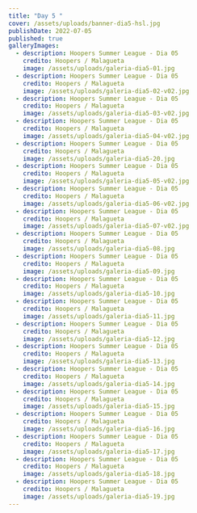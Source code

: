 ```yaml
---
title: "Day 5 "
cover: /assets/uploads/banner-dia5-hsl.jpg
publishDate: 2022-07-05
published: true
galleryImages:
  - description: Hoopers Summer League - Dia 05
    credito: Hoopers / Malagueta
    image: /assets/uploads/galeria-dia5-01.jpg
  - description: Hoopers Summer League - Dia 05
    credito: Hoopers / Malagueta
    image: /assets/uploads/galeria-dia5-02-v02.jpg
  - description: Hoopers Summer League - Dia 05
    credito: Hoopers / Malagueta
    image: /assets/uploads/galeria-dia5-03-v02.jpg
  - description: Hoopers Summer League - Dia 05
    credito: Hoopers / Malagueta
    image: /assets/uploads/galeria-dia5-04-v02.jpg
  - description: Hoopers Summer League - Dia 05
    credito: Hoopers / Malagueta
    image: /assets/uploads/galeria-dia5-20.jpg
  - description: Hoopers Summer League - Dia 05
    credito: Hoopers / Malagueta
    image: /assets/uploads/galeria-dia5-05-v02.jpg
  - description: Hoopers Summer League - Dia 05
    credito: Hoopers / Malagueta
    image: /assets/uploads/galeria-dia5-06-v02.jpg
  - description: Hoopers Summer League - Dia 05
    credito: Hoopers / Malagueta
    image: /assets/uploads/galeria-dia5-07-v02.jpg
  - description: Hoopers Summer League - Dia 05
    credito: Hoopers / Malagueta
    image: /assets/uploads/galeria-dia5-08.jpg
  - description: Hoopers Summer League - Dia 05
    credito: Hoopers / Malagueta
    image: /assets/uploads/galeria-dia5-09.jpg
  - description: Hoopers Summer League - Dia 05
    credito: Hoopers / Malagueta
    image: /assets/uploads/galeria-dia5-10.jpg
  - description: Hoopers Summer League - Dia 05
    credito: Hoopers / Malagueta
    image: /assets/uploads/galeria-dia5-11.jpg
  - description: Hoopers Summer League - Dia 05
    credito: Hoopers / Malagueta
    image: /assets/uploads/galeria-dia5-12.jpg
  - description: Hoopers Summer League - Dia 05
    credito: Hoopers / Malagueta
    image: /assets/uploads/galeria-dia5-13.jpg
  - description: Hoopers Summer League - Dia 05
    credito: Hoopers / Malagueta
    image: /assets/uploads/galeria-dia5-14.jpg
  - description: Hoopers Summer League - Dia 05
    credito: Hoopers / Malagueta
    image: /assets/uploads/galeria-dia5-15.jpg
  - description: Hoopers Summer League - Dia 05
    credito: Hoopers / Malagueta
    image: /assets/uploads/galeria-dia5-16.jpg
  - description: Hoopers Summer League - Dia 05
    credito: Hoopers / Malagueta
    image: /assets/uploads/galeria-dia5-17.jpg
  - description: Hoopers Summer League - Dia 05
    credito: Hoopers / Malagueta
    image: /assets/uploads/galeria-dia5-18.jpg
  - description: Hoopers Summer League - Dia 05
    credito: Hoopers / Malagueta
    image: /assets/uploads/galeria-dia5-19.jpg
---
```

